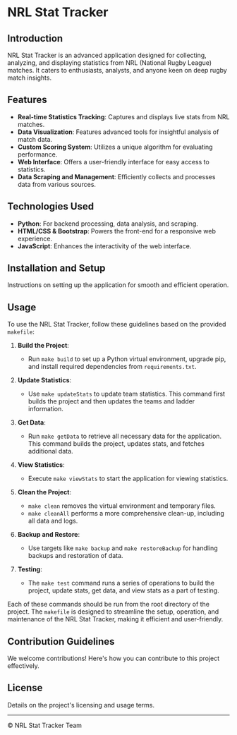 
# NRL Stat Tracker

## Introduction
NRL Stat Tracker is an advanced application designed for collecting, analyzing, and displaying statistics from NRL (National Rugby League) matches. It caters to enthusiasts, analysts, and anyone keen on deep rugby match insights.

## Features
- **Real-time Statistics Tracking**: Captures and displays live stats from NRL matches.
- **Data Visualization**: Features advanced tools for insightful analysis of match data.
- **Custom Scoring System**: Utilizes a unique algorithm for evaluating performance.
- **Web Interface**: Offers a user-friendly interface for easy access to statistics.
- **Data Scraping and Management**: Efficiently collects and processes data from various sources.

## Technologies Used
- **Python**: For backend processing, data analysis, and scraping.
- **HTML/CSS & Bootstrap**: Powers the front-end for a responsive web experience.
- **JavaScript**: Enhances the interactivity of the web interface.

## Installation and Setup
Instructions on setting up the application for smooth and efficient operation.

## Usage
To use the NRL Stat Tracker, follow these guidelines based on the provided `makefile`:

1. **Build the Project**: 
   - Run `make build` to set up a Python virtual environment, upgrade pip, and install required dependencies from `requirements.txt`.

2. **Update Statistics**: 
   - Use `make updateStats` to update team statistics. This command first builds the project and then updates the teams and ladder information.

3. **Get Data**: 
   - Run `make getData` to retrieve all necessary data for the application. This command builds the project, updates stats, and fetches additional data.

4. **View Statistics**: 
   - Execute `make viewStats` to start the application for viewing statistics.

5. **Clean the Project**:
   - `make clean` removes the virtual environment and temporary files.
   - `make cleanAll` performs a more comprehensive clean-up, including all data and logs.

6. **Backup and Restore**:
   - Use targets like `make backup` and `make restoreBackup` for handling backups and restoration of data.

7. **Testing**:
   - The `make test` command runs a series of operations to build the project, update stats, get data, and view stats as a part of testing.

Each of these commands should be run from the root directory of the project. The `makefile` is designed to streamline the setup, operation, and maintenance of the NRL Stat Tracker, making it efficient and user-friendly.

## Contribution Guidelines
We welcome contributions! Here's how you can contribute to this project effectively.

## License
Details on the project's licensing and usage terms.

---
© NRL Stat Tracker Team

